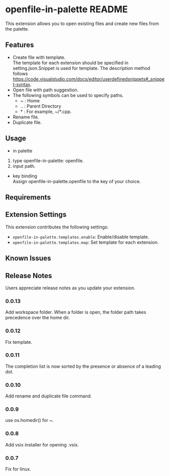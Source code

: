 # openfile-in-palette README

This extension allows you to open existing files and create new files from the palette.


## Features

* Create file with template.  
  The template for each extension should be specified in setting.json.Snippet is used for template. The description method follows https://code.visualstudio.com/docs/editor/userdefinedsnippets#_snippet-syntax.
* Open file with path suggestion.
* The following symbols can be used to specify paths.
  + ~ : Home
  + .. : Parent Directory
  + \* : For example, ~/*.cpp.
* Rename file.
* Duplicate file.

## Usage

* in palette
 1. type openfile-in-palette: openfile.
 2. input path.

* key binding  
Assign openfile-in-palette.openfile to the key of your choice.

## Requirements



## Extension Settings

This extension contributes the following settings:

* `openfile-in-palette.templates.enable`: Enable/disable template.
* `openfile-in-palette.templates.map`: Set template for each extension.

## Known Issues


## Release Notes

Users appreciate release notes as you update your extension.

### 0.0.13

Add workspace folder. When a folder is open, the folder path takes precedence over the home dir.

### 0.0.12

Fix template.

### 0.0.11

The completion list is now sorted by the presence or absence of a leading dot.

### 0.0.10

Add rename and duplicate file command.

### 0.0.9

use os.homedir() for ~.

### 0.0.8

Add vsix installer for opening .vsix.

### 0.0.7

Fix for linux.

